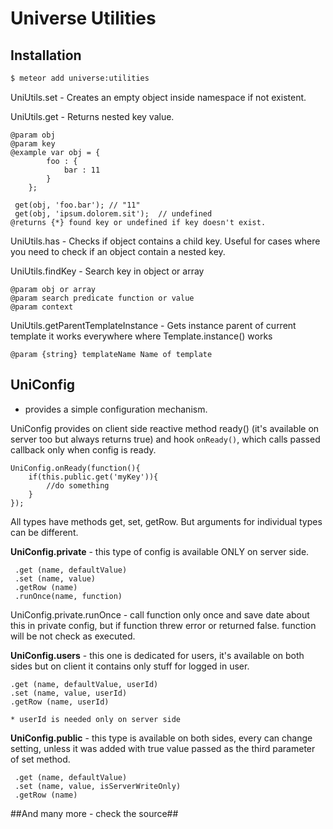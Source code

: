 # Universe Utilities

## Installation

```sh
$ meteor add universe:utilities
```

UniUtils.set - Creates an empty object inside namespace if not existent.

UniUtils.get - Returns nested key value.
```
@param obj
@param key
@example var obj = {
        foo : {
            bar : 11
        }
    };

 get(obj, 'foo.bar'); // "11"
 get(obj, 'ipsum.dolorem.sit');  // undefined
@returns {*} found key or undefined if key doesn't exist.
```
UniUtils.has - Checks if object contains a child key.
Useful for cases where you need to check if an object contain a nested key.

UniUtils.findKey - Search key in object or array
```
@param obj or array
@param search predicate function or value
@param context
```

UniUtils.getParentTemplateInstance - Gets instance parent of current template it works everywhere where Template.instance() works
```
@param {string} templateName Name of template
```

## UniConfig
- provides a simple configuration mechanism.

UniConfig provides on client side reactive method ready() (it's available on server too but always returns true)
and hook `onReady()`, which calls passed callback only when config is ready.


```
UniConfig.onReady(function(){
    if(this.public.get('myKey')){
        //do something
    }
});
```

All types have methods get, set, getRow.
But arguments for individual types can be different.

**UniConfig.private** - this type of config is available ONLY on server side.

```
 .get (name, defaultValue)
 .set (name, value)
 .getRow (name)
 .runOnce(name, function)
```
UniConfig.private.runOnce - call function only once and save date about this in private config,
but if function threw error or returned false. function will be not check as executed.

**UniConfig.users** - this one is dedicated for users, it's available on both sides but on client it contains only stuff for logged in user.

```
.get (name, defaultValue, userId)
.set (name, value, userId)
.getRow (name, userId)

* userId is needed only on server side
```

**UniConfig.public** - this type is available on both sides, every can change setting, unless it was added with true value passed as the third parameter of set method.

```
 .get (name, defaultValue)
 .set (name, value, isServerWriteOnly)
 .getRow (name)

```

##And many more - check the source##
